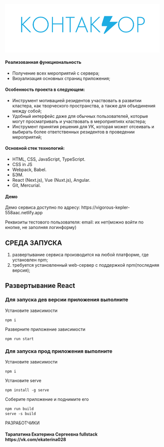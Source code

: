 <p align="center">
   <img src="logo-readme.png" alt="logo">
</p>


<h4>Реализованная функциональность</h4>
<ul>
    <li>Получение всех мероприятий с сервера;</li>
    <li>Визуализация основных страниц приложения;</li>
</ul> 
<h4>Особенность проекта в следующем:</h4>
<ul>
 <li>Инструмент мотивацией резидентов участвовать в развитии кластера, как творческого пространства, а также для объединения между собой;</li>
 <li> Удобный интерфейс даже для обычных пользователей, которые могут просматривать и участвовать в мероприятиях кластера;</li>
 <li> Инструмент принятия решения для УК, которая может отсеивать и выбирать более ответственных резидентов в проведении мероприятий;</li>
 </ul>
<h4>Основной стек технологий:</h4>
<ul>
	<li>HTML, CSS, JavaScript, TypeScript.</li>
	<li>CSS in JS</li>
	<li> Webpack, Babel.</li>
	<li>БЭМ.</li>
	<li>React (Next.js), Vue (Nuxt.js), Angular.</li>
	<li>Git, Mercurial.</li>

 </ul>
<h4>Демо</h4>
<p>Демо сервиса доступно по адресу: https://vigorous-kepler-558aac.netlify.app </p>
<p>Реквизиты тестового пользователя: email: их нет(можно войти по кнопке, не заполняя логинформу)</b></p>




СРЕДА ЗАПУСКА
------------
1) развертывание сервиса производится на любой платформе, где установлен npm;
2) требуется установленный web-сервер с поддержкой npm(последняя версия);


Развертывание React
------------
### Для запуска дев версии приложения выполните

Установите зависимости
~~~
npm i
~~~

Разверните приложение зависимости
~~~
npm run start
~~~


### Для запуска прод приложения выполните

Установите зависимости
~~~
npm i
~~~

Установите serve

````
npm install -g serve
````

Соберите приложение и поднимите его

```
npm run build
serve -s build
```


РАЗРАБОТЧИКИ

<h4>Тарапатина Екатерина Сергеевна fullstack https://vk.com/ekaterina028 </h4>

